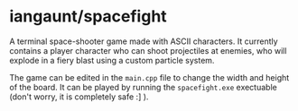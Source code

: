# iangaunt/spacefight

A terminal space-shooter game made with ASCII characters. It currently contains a player character who can shoot projectiles at enemies, who will explode in a fiery blast using a custom particle system.

The game can be edited in the `main.cpp` file to change the width and height of the board. It can be played by running the `spacefight.exe` exectuable (don't worry, it is completely safe :] ).
